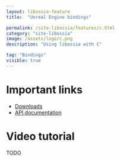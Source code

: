 ```yaml
---
layout: libossia-feature
title:  "Unreal Engine bindings"

permalink: /site-libossia/features/c.html
category: "site-libossia"
image: /assets/logo/c.png
description: "Using libossia with C"

tag: "Bindings"
visible: true
---
```


# Important links

* [Downloads](../download.html#c-binding)
* [API documentation](https://ossia.io/ossia-docs/?c)

# Video tutorial

TODO
